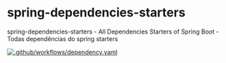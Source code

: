 # spring-dependencies-starters
spring-dependencies-starters - All Dependencies Starters of Spring Boot - Todas dependências do spring starters

[![.github/workflows/dependency.yaml](https://github.com/MarlonLuan/spring-dependencies-starters/actions/workflows/dependency.yaml/badge.svg)](https://github.com/MarlonLuan/spring-dependencies-starters/actions/workflows/dependency.yaml)
